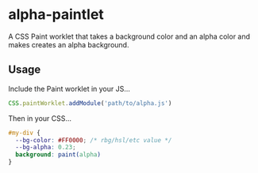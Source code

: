 # alpha-paintlet

A CSS Paint worklet that takes a background color and an alpha color and makes creates an alpha background.

## Usage

Include the Paint worklet in your JS...

```js
CSS.paintWorklet.addModule('path/to/alpha.js')
```

Then in your CSS...

```css
#my-div {
  --bg-color: #FF0000; /* rbg/hsl/etc value */
  --bg-alpha: 0.23;
  background: paint(alpha)
}
```

